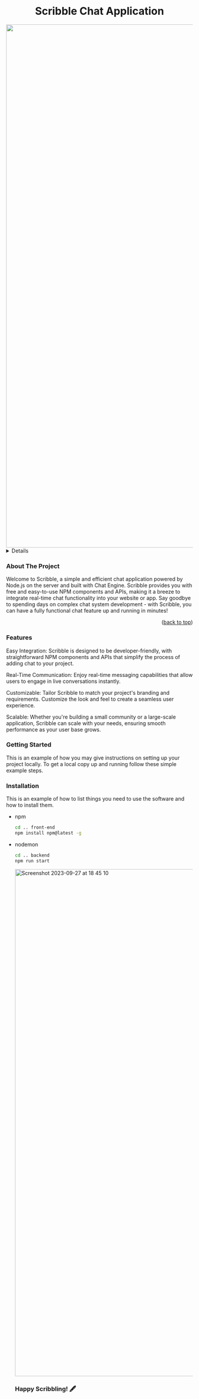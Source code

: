 <!-- Improved compatibility of back to top link: See: https://github.com/othneildrew/Best-README-Template/pull/73 -->

<a name="readme-top"></a>

<!--
*** Thanks for checking out the Best-README-Template. If you have a suggestion
*** that would make this better, please fork the repo and create a pull request
*** or simply open an issue with the tag "enhancement".
*** Don't forget to give the project a star!
*** Thanks again! Now go create something AMAZING! :D
-->

<!-- PROJECT LOGO -->
<br />
<div align="center">
  
<h1 align="center">Scribble Chat Application</h1>
<img width="1407" alt="Screenshot 2023-09-27 at 18 44 56" src="https://github.com/richardwaters9049/Scribble/assets/119029825/bd1a0e26-bcbc-4084-af47-8b0d5eb10455">

</div>

<!-- TABLE OF CONTENTS -->
<details>
  <ol>
    <li>
      <a href="#about-the-project">About The Project</a>
    </li>
    <li>
      <a href="#getting-started">Getting Started</a>
      <ul>
        <li><a href="#prerequisites">Prerequisites</a></li>
        <li><a href="#installation">Installation</a></li>
      </ul>
    </li>
  </ol>
</details>

<!-- ABOUT THE PROJECT -->

### About The Project

Welcome to Scribble, a simple and efficient chat application powered by Node.js on the server and built with Chat Engine. Scribble provides you with free and easy-to-use NPM components and APIs, making it a breeze to integrate real-time chat functionality into your website or app. Say goodbye to spending days on complex chat system development - with Scribble, you can have a fully functional chat feature up and running in minutes!

<p align="right">(<a href="#readme-top">back to top</a>)</p>

### Features

Easy Integration: Scribble is designed to be developer-friendly, with straightforward NPM components and APIs that simplify the process of adding chat to your project.

Real-Time Communication: Enjoy real-time messaging capabilities that allow users to engage in live conversations instantly.

Customizable: Tailor Scribble to match your project's branding and requirements. Customize the look and feel to create a seamless user experience.

Scalable: Whether you're building a small community or a large-scale application, Scribble can scale with your needs, ensuring smooth performance as your user base grows.

<!-- GETTING STARTED -->

### Getting Started

This is an example of how you may give instructions on setting up your project locally.
To get a local copy up and running follow these simple example steps.

### Installation

This is an example of how to list things you need to use the software and how to install them.

- npm
  ```sh
  cd .. front-end
  npm install npm@latest -g
  ```
- nodemon
  ```sh
  cd .. backend
  npm run start
  ```
  <img width="1364" alt="Screenshot 2023-09-27 at 18 45 10" src="https://github.com/richardwaters9049/Scribble/assets/119029825/c27d93b8-5a08-4943-9a3c-d0e0f4f503c8">
    
  ### Happy Scribbling! 🖋️
